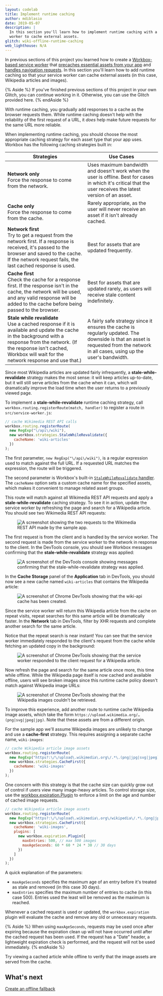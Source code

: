 ```yaml
---
layout: codelab
title: Implement runtime caching
author: mdiblasio
date: 2019-05-07
description: |
  In this section you'll learn how to implement runtime caching with a service
  worker to cache external assets.
glitch: wiki-offline-runtime-caching
web_lighthouse: N/A
---
```


In previous sections of this project you learned how to create a
[Workbox-based service worker](../codelab-reliability-register-service-worker/)
that [precaches essential assets from your app](../codelab-reliability-precaching/)
and [handles navigation requests](/codelab-reliability-handle-nav-requests/).
In this section you'll learn how to add runtime caching so that your service
worker can cache external assets (in this case, Wikipedia articles and images).

{% Aside %}
If you've finished previous sections of this project in your own Glitch, you
can continue working in it. Otherwise, you can use the Glitch provided here.
{% endAside %}

With runtime caching, you gradually add responses to a cache as the browser
requests them. While runtime caching doesn't help with the reliability of the
first request of a URL, it _does_ help make future requests for the same URL
more reliable.

When implementing runtime caching, you should choose the most appropriate
caching strategy for each asset type that your app uses. Workbox has the
following caching strategies built in:

| Strategies | Use Cases |
|---------------------------------------------------------------------------------------------------------------------------------------------------------------------------------------------------------------------------------------|----------------------------------------------------------------------------------------------------------------------------------------------------------------------------------|
| __Network only__<br>Force the response to come from the network. | Uses maximum bandwidth and doesn't work when the user is offline. Best for cases in which it's critical that the user receives the latest version of an asset. |
| __Cache only__<br>Force the response to come from the cache. | Rarely appropriate, as the user will never receive an asset if it isn't already cached. |
| __Network first__<br>Try to get a request from the network first. If a response is received, it's passed to the browser and saved to the cache. If the network request fails, the last cached response is used. | Best for assets that are updated frequently. |
| __Cache first__<br>Check the cache for a response first. If the response isn't in the cache, the network will be used, and any valid response will be added to the cache before being passed to the browser. | Best for assets that are updated rarely, as users will receive stale content indefinitely. |
| __Stale while revalidate__<br>Use a cached response if it is available and update the cache in the background with a response from the network. (If the response isn't cached, Workbox will wait for the network response and use that.) | A fairly safe strategy since it ensures the cache is regularly updated. The downside is that an asset is requested from the network in all cases, using up the user's bandwidth. |                                  |

Since most Wikipedia articles are updated fairly infrequently, a
__stale-while-revalidate__ strategy makes the most sense: it will keep articles
up-to-date, but it will still serve articles from the cache when it can, which
will dramatically improve the load time when the user returns to a previously
viewed page.

To implement a __stale-while-revalidate__ runtime caching strategy, call
`workbox.routing.registerRoute(match, handler)` to register a route in
`src/service-worker.js`:

```js
// cache Wikimedia REST API calls
workbox.routing.registerRoute(
  new RegExp("\/api\/wiki"),
  new workbox.strategies.StaleWhileRevalidate({
    cacheName: 'wiki-articles'
  })
);
```

The first parameter, `new RegExp("\/api\/wiki")`, is a regular expression used
to match against the full URL. If a requested URL matches the expression, the
route will be triggered.

The second parameter is Workbox's built-in
[`StaleWhileRevalidate` handler](https://developers.google.com/web/tools/workbox/modules/workbox-strategies#stale-while-revalidate).
The `cacheName` option sets a custom cache name for the specified assets, which
makes it convenient to manage related asset groups.

This route will match against all Wikimedia REST API requests and apply a
__stale-while-revalidate__ caching strategy. To see it in action, update the
service worker by refreshing the page and search for a Wikipedia article. You
should see two Wikimedia REST API requests:

<figure class="w-figure w-figure--center">
  <img class="w-screenshot" src="./wiki-api-requests.png" alt="A screenshot
  showing the two requests to the Wikimedia REST API made by the sample app.">
</figure>

The first request is from the client and is handled by the service worker. The
second request is made from the service worker to the network in response to
the client. In the DevTools console, you should see Workbox messages confirming
that the __stale-while-revalidate__ strategy was applied:

<figure class="w-figure w-figure--center">
  <img class="w-screenshot" src="./stale-while-revalidate.png" alt="A
  screenshot of the DevTools console showing messages confirming that the
  stale-while-revalidate strategy was applied.">
</figure>

In the __Cache Storage__ panel of the __Application__ tab in DevTools, you
should now see a new cache named `wiki-articles` that contains the Wikipedia
article:

<figure class="w-figure w-figure--center">
  <img class="w-screenshot" src="./wiki-api-cache.png" alt="A screenshot
  of Chrome DevTools showing that the wiki-api cache has been created.">
</figure>

Since the service worker will return this Wikipedia article from the cache on
repeat visits, repeat searches for this same article will be dramatically
faster. In the __Network__ tab in DevTools, filter by XHR requests and complete
another search for the same article.

Notice that the repeat search is near instant! You can see that the service
worker immediately responded to the client's request from the cache while
fetching an updated copy in the background:

<figure class="w-figure w-figure--center">
  <img class="w-screenshot" src="./service-worker-responds.png" alt="A
  screenshot of Chrome DevTools showing that the service worker responded to
  the client request for a Wikipedia article.">
</figure>

Now refresh the page and search for the same article once more, this time while
offline. While the Wikipedia page itself is now cached and available offline,
users will see broken images since this runtime cache policy doesn't match
against Wikipedia image URLs:

<figure class="w-figure w-figure--center">
  <img class="w-screenshot" src="./broken-images.png" alt="A screenshot
  of Chrome DevTools showing that the Wikipedia images couldn't be retrieved.">
</figure>

To improve this experience, add another route to runtime cache Wikipedia image
assets, which take the form `https://upload.wikimedia.org/…(png|svg|jpeg|jpg)`.
Note that these assets are from a different origin.

<!-- TODO (mdiblasio): add information about different origins / CORS -->

For the sample app we'll assume Wikipedia images are unlikely to change and use
a __cache-first__ strategy. This requires assigning a separate cache name,
`wiki-images`:

```js
// cache Wikipedia article image assets
workbox.routing.registerRoute(
  new RegExp("https?:\/\/upload\.wikimedia\.org\/.*\.(png|jpg|svg|jpeg)$"),
  new workbox.strategies.CacheFirst({
    cacheName: 'wiki-images'
  })
);
```

One concern with this strategy is that the cache size can quickly grow out of
control if users view many image-heavy articles. To control storage size, use
the [workbox.expiration.Plugin](https://developers.google.com/web/tools/workbox/reference-docs/latest/workbox.expiration.Plugin)
to enforce a limit on the age and number of cached image requests.

```js
// cache Wikipedia article image assets
workbox.routing.registerRoute(
  new RegExp("https?:\/\/upload\.wikimedia\.org\/wikipedia\/.*\.(png|jpg|svg|jpeg)$", "i"),
  new workbox.strategies.CacheFirst({
    cacheName: 'wiki-images',
    plugins: [
      new workbox.expiration.Plugin({
        maxEntries: 500, // max 500 images
        maxAgeSeconds: 60 * 60 * 24 * 30 // 30 days
      })
    ]
  })
);
```

A quick explanation of the parameters:
+  `maxAgeSeconds` specifies the maximum age of an entry before it's treated as
   stale and removed (in this case 30 days).
+  `maxEntries` specifies the maximum number of entries to cache (in this case
   500). Entries used the least will be removed as the maximum is reached.

Whenever a cached request is used or updated, the `workbox.expiration`
plugin will evaluate the cache and remove any old or unnecessary requests.

{% Aside %}
When using `maxAgeSeconds`, requests may be used once after expiring because the
expiration clean up will not have occurred until after the cached request has
been used. If the request has a "Date" header, a lightweight expiration
check is performed, and the request will not be used immediately.
{% endAside %}

Try viewing a cached article while offline to verify that the image assets are
served from the cache.

## What's next
[Create an offline fallback](../codelab-reliability-offline-fallback/)
